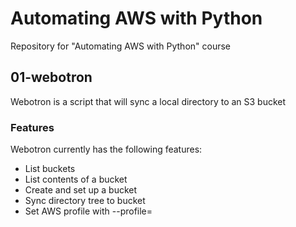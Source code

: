 # Automating AWS with Python

Repository for "Automating AWS with Python" course

## 01-webotron
Webotron is a script that will sync a local directory to an S3 bucket

### Features
Webotron currently has the following features:
- List buckets
- List contents of a bucket
- Create and set up a bucket
- Sync directory tree to bucket
- Set AWS profile with --profile=<profilename>
